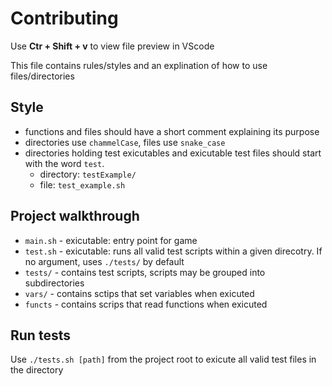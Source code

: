 # Contributing

Use **Ctr + Shift + v** to view file preview in VScode

This file contains rules/styles and an explination of how to use files/directories

## Style

- functions and files should have a short comment explaining its purpose
- directories use `chammelCase`, files use `snake_case`
- directories holding test exicutables and exicutable test files should start with the word `test`.
    + directory: `testExample/`
    + file: `test_example.sh`


## Project walkthrough

- `main.sh` - exicutable: entry point for game
- `test.sh` - exicutable: runs all valid test scripts within a given direcotry. If no argument, uses `./tests/` by default 
- `tests/` - contains test scripts, scripts may be grouped into subdirectories
- `vars/` - contains sctips that set variables when exicuted
- `functs` - contains scrips that read functions when exicuted

## Run tests

Use `./tests.sh [path]` from the project root to exicute all valid test files in the directory
